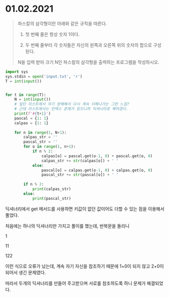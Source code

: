 # 01.02.2021



> 파스칼의 삼각형이란 아래와 같은 규칙을 따른다.
>
> 1. 첫 번째 줄은 항상 숫자 1이다.
>
> 2. 두 번째 줄부터 각 숫자들은 자신의 왼쪽과 오른쪽 위의 숫자의 합으로 구성된다.
>
> N을 입력 받아 크기 N인 파스칼의 삼각형을 출력하는 프로그램을 작성하시오.

```python
import sys
sys.stdin = open('input.txt', 'r')
T = int(input())


for t in range(T):
    N = int(input())
    # 일단 리스트에서 자기 분해해서 다시 계속 더해나가는 그런 느낌?
    # 근데 리스트에서는 인덱스 문제가 있으니까 딕셔너리로 해야겠다.
    print(f'#{t+1}')
    pascal = {1: 1}
    calpas = {1: 1}
    
    for n in range(1, N+1):
        calpas_str = ''
        pascal_str = ''
        for o in range(1, n+1):
            if n % 2:
                calpas[o] = pascal.get(o-1, 0) + pascal.get(o, 0)
                calpas_str += str(calpas[o]) + ' '
            else:
                pascal[o] = calpas.get(o-1, 0) + calpas.get(o, 0)
                pascal_str += str(pascal[o]) + ' '
        
        if n % 2:
            print(calpas_str)
        else:
            print(pascal_str)
```

딕셔너리에서 get 메서드를 사용하면 키값이 없던 값이어도 더할  수 있는 점을 이용해서 풀었다.

처음에는 하나의 딕셔너리만 가지고 풀이를 했는데, 반복문을 돌리니

1

11

122

이런 식으로 오류가 났는데, 계속 자기 자신을 참조하기 때문에 1+0이 되지 않고 2+0이 되어서 생긴 문제였다.

따라서 두개의 딕셔너리를 만들어 주고받으며 서로를 참조하도록 하니 문제가 해결되었다.
